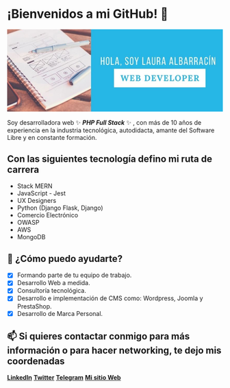 
# ¡Bienvenidos a mi GitHub! 👋

![img presentación](https://github.com/albalau-dev/albalau-dev/blob/main/ImgReadmeGitHub.jpg?raw=true)

Soy desarrolladora web ✨ _**PHP Full Stack**_ ✨ , con más de 10 años de experiencia en la industria tecnológica, autodidacta, amante del Software Libre y en constante formación.

## Con las siguientes tecnología defino mi ruta de carrera

 - Stack MERN
 - JavaScript - Jest
 - UX Designers
 - Python (Django Flask, Django)
 - Comercio Electrónico
 - OWASP
 - AWS
 - MongoDB

## 💬 ¿Cómo puedo ayudarte?

 - [x] Formando parte de tu equipo de trabajo.
 - [x] Desarrollo Web a medida.
 - [x] Consultoría tecnológica.
 - [x] Desarrollo e implementación de CMS como: Wordpress, Joomla y
       PrestaShop.
 - [x] Desarrollo de Marca Personal.

## 📫 Si quieres contactar conmigo para más información o para hacer networking, te dejo mis coordenadas
**[LinkedIn](https://www.linkedin.com/in/albalau-dev/)**
**[Twitter](https://twitter.com/albalaudev)**
**[Telegram](https://telegram.me/albalau_dev)**
**[Mi sitio Web](https://albalau-dev.github.io/)** 

